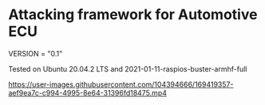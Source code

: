 # Attacking framework for Automotive ECU

VERSION = "0.1" 

Tested on Ubuntu 20.04.2 LTS and 2021-01-11-raspios-buster-armhf-full




https://user-images.githubusercontent.com/104394666/169419357-aef9ea7c-c994-4995-8e64-31396fd18475.mp4

